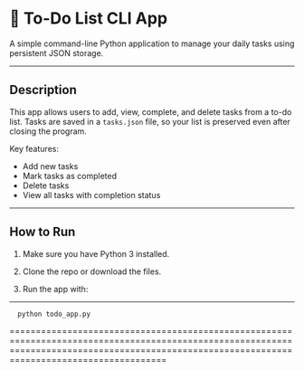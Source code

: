 # 📝 To-Do List CLI App

A simple command-line Python application to manage your daily tasks using persistent JSON storage.

---

## Description

This app allows users to add, view, complete, and delete tasks from a to-do list. Tasks are saved in a `tasks.json` file, so your list is preserved even after closing the program.

Key features:
- Add new tasks
- Mark tasks as completed
- Delete tasks
- View all tasks with completion status

---

## How to Run

1. Make sure you have Python 3 installed.

2. Clone the repo or download the files.

3. Run the app with:
 ***
      python todo_app.py

================================================================================================================================================================================================

   
